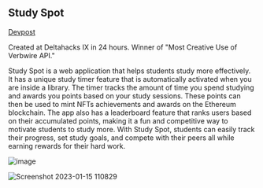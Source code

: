 ## Study Spot

[Devpost](https://devpost.com/software/study-spot-daxwm9 "Devpost")

Created at Deltahacks IX in 24 hours. Winner of "Most Creative Use of Verbwire API."

Study Spot is a web application that helps students study more effectively. It has a unique study timer feature that is automatically activated when you are inside a library. The timer tracks the amount of time you spend studying and awards you points based on your study sessions. These points can then be used to mint NFTs achievements and awards on the Ethereum blockchain. The app also has a leaderboard feature that ranks users based on their accumulated points, making it a fun and competitive way to motivate students to study more. With Study Spot, students can easily track their progress, set study goals, and compete with their peers all while earning rewards for their hard work.

![image](https://user-images.githubusercontent.com/75918217/212764384-934dd752-2657-4a62-93f8-0f6d16ea10e0.png)

![Screenshot 2023-01-15 110829](https://user-images.githubusercontent.com/75918217/212764787-b6ad1634-9e98-4759-b560-be8b6689bd82.png)
